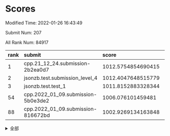 # Scores

Modified Time: 2022-01-26 16:43:49

Submit Num: 207

All Rank Num: 84917

| rank |               submit               |       score        |       sigma        | pk_num |
| :--- | :--------------------------------- | :----------------- | :----------------- | :----- |
| 1    | cpp.21_12_24.submission-2b2ea0d7   | 1012.5754854690415 | 0.7932704287447957 | 1643   |
| 2    | jsonzb.test.submission_level_4     | 1012.4047648515779 | 0.7902504830217313 | 1646   |
| 3    | jsonzb.test.test_1                 | 1011.8152883328344 | 0.8148814426982826 | 1641   |
| 54   | cpp.2022_01_09.submission-5b0e3de2 | 1006.076101459481  | 0.7108124965863002 | 1641   |
| 88   | cpp.2022_01_09.submission-816672bd | 1002.9269134163848 | 0.7179531621520273 | 1646   |


<details>
<summary>全部</summary>

| rank |                 submit                 |       score        |       sigma        | pk_num |
| :--- | :------------------------------------- | :----------------- | :----------------- | :----- |
| 1    | cpp.21_12_24.submission-2b2ea0d7       | 1012.5754854690415 | 0.7932704287447957 | 1643   |
| 2    | jsonzb.test.submission_level_4         | 1012.4047648515779 | 0.7902504830217313 | 1646   |
| 3    | jsonzb.test.test_1                     | 1011.8152883328344 | 0.8148814426982826 | 1641   |
| 4    | gobigger.level_3.submission_level_3_42 | 1011.3142434010671 | 0.7631522873851404 | 1641   |
| 5    | gobigger.level_3.submission_level_3_24 | 1011.1396865809454 | 0.7736910340422096 | 1645   |
| 6    | gobigger.level_3.submission_level_3_32 | 1011.13082662431   | 0.7636271041907781 | 1639   |
| 7    | gobigger.level_3.submission_level_3_16 | 1011.0798489376886 | 0.7642325350316422 | 1638   |
| 8    | gobigger.level_3.submission_level_3_22 | 1011.0771117813387 | 0.7667820171295486 | 1643   |
| 9    | gobigger.level_3.submission_level_3_7  | 1010.9425830120596 | 0.7802008505357438 | 1643   |
| 10   | gobigger.level_3.submission_level_3_48 | 1010.8679534725319 | 0.7733755094110112 | 1643   |
| 11   | gobigger.level_3.submission_level_3_19 | 1010.7969702821156 | 0.7834449649369499 | 1644   |
| 12   | gobigger.level_3.submission_level_3_29 | 1010.7234291289715 | 0.7711767602010786 | 1640   |
| 13   | gobigger.level_3.submission_level_3_43 | 1010.7007776194414 | 0.7670970165244156 | 1640   |
| 14   | gobigger.level_3.submission_level_3_31 | 1010.6167915098675 | 0.7581448833222679 | 1644   |
| 15   | gobigger.level_3.submission_level_3_10 | 1010.585053053447  | 0.7473871591777085 | 1641   |
| 16   | gobigger.level_3.submission_level_3_46 | 1010.5440826055574 | 0.7531134266286691 | 1638   |
| 17   | gobigger.level_3.submission_level_3_40 | 1010.5331329786176 | 0.8009839951572555 | 1642   |
| 18   | gobigger.level_3.submission_level_3_38 | 1010.4748740736358 | 0.7685302936543282 | 1644   |
| 19   | gobigger.level_3.submission_level_3_0  | 1010.4692179011661 | 0.7753328723056861 | 1637   |
| 20   | gobigger.level_3.submission_level_3_26 | 1010.4310052642292 | 0.7464081904469823 | 1637   |
| 21   | gobigger.level_3.submission_level_3_23 | 1010.3483934302704 | 0.7757229194330642 | 1646   |
| 22   | gobigger.level_3.submission_level_3_34 | 1010.3019677029127 | 0.7254098152510012 | 1641   |
| 23   | gobigger.level_3.submission_level_3_2  | 1010.2656189455256 | 0.7617377262495083 | 1645   |
| 24   | gobigger.level_3.submission_level_3_18 | 1010.2431678896231 | 0.7529241143531347 | 1646   |
| 25   | gobigger.level_3.submission_level_3_3  | 1010.0606578575923 | 0.7742170518922759 | 1641   |
| 26   | gobigger.level_3.submission_level_3_36 | 1009.9597644578372 | 0.7656335591323276 | 1637   |
| 27   | gobigger.level_3.submission_level_3_6  | 1009.9508346259734 | 0.7617175682508865 | 1640   |
| 28   | gobigger.level_3.submission_level_3_30 | 1009.8960442809104 | 0.7779278144525558 | 1639   |
| 29   | gobigger.level_3.submission_level_3_39 | 1009.848379305958  | 0.7544980316260916 | 1644   |
| 30   | gobigger.level_3.submission_level_3_4  | 1009.8465169197589 | 0.7342036927708546 | 1642   |
| 31   | gobigger.level_3.submission_level_3_49 | 1009.809735859119  | 0.7645927551092532 | 1642   |
| 32   | gobigger.level_3.submission_level_3_9  | 1009.7904380086426 | 0.7434213802955756 | 1643   |
| 33   | gobigger.level_3.submission_level_3_33 | 1009.7683075604451 | 0.7628935542023487 | 1639   |
| 34   | gobigger.level_3.submission_level_3_28 | 1009.7258614056661 | 0.7532894746096214 | 1639   |
| 35   | gobigger.level_3.submission_level_3_14 | 1009.7224030260228 | 0.7500178575120483 | 1640   |
| 36   | gobigger.level_3.submission_level_3_25 | 1009.5432750964957 | 0.7200034564861347 | 1641   |
| 37   | gobigger.level_3.submission_level_3_41 | 1009.5426720707931 | 0.7608540863463906 | 1639   |
| 38   | gobigger.level_3.submission_level_3_20 | 1009.4901834529534 | 0.7516608187963821 | 1641   |
| 39   | gobigger.level_3.submission_level_3_12 | 1009.4628267510199 | 0.7675890751886533 | 1640   |
| 40   | gobigger.level_3.submission_level_3_11 | 1009.3913092851321 | 0.738420761309888  | 1639   |
| 41   | gobigger.level_3.submission_level_3_5  | 1009.3547818103219 | 0.7635714416544938 | 1641   |
| 42   | gobigger.level_3.submission_level_3_47 | 1009.2750509411305 | 0.747325908818092  | 1640   |
| 43   | gobigger.level_3.submission_level_3_44 | 1009.2647077721207 | 0.7712355455424339 | 1643   |
| 44   | gobigger.level_3.submission_level_3_15 | 1008.990064460608  | 0.7460579165271406 | 1645   |
| 45   | gobigger.level_3.submission_level_3_45 | 1008.9534337328284 | 0.7236831085430229 | 1646   |
| 46   | gobigger.level_3.submission_level_3_37 | 1008.8331653358699 | 0.7460801578945013 | 1636   |
| 47   | gobigger.level_3.submission_level_3_13 | 1008.8038836928976 | 0.730936552354822  | 1642   |
| 48   | gobigger.level_3.submission_level_3_35 | 1008.7960140308064 | 0.7308749654480422 | 1641   |
| 49   | gobigger.level_3.submission_level_3_17 | 1008.7701905631649 | 0.7403578705222918 | 1638   |
| 50   | gobigger.level_3.submission_level_3_21 | 1008.7252429732418 | 0.7497685855263411 | 1642   |
| 51   | gobigger.level_3.submission_level_3_27 | 1008.6939673903668 | 0.7145494247455444 | 1641   |
| 52   | gobigger.level_3.submission_level_3_1  | 1008.6187729938582 | 0.7571184563180027 | 1640   |
| 53   | gobigger.level_3.submission_level_3_8  | 1008.6162220370801 | 0.7472323680583056 | 1643   |
| 54   | cpp.2022_01_09.submission-5b0e3de2     | 1006.076101459481  | 0.7108124965863002 | 1641   |
| 55   | gobigger.level_1.submission_level_1_36 | 1005.5455518550757 | 0.7224157292947417 | 1639   |
| 56   | gobigger.level_1.submission_level_1_13 | 1004.4526197939042 | 0.7159659709650447 | 1644   |
| 57   | gobigger.level_1.submission_level_1_22 | 1004.383309522732  | 0.7255919399870497 | 1641   |
| 58   | gobigger.level_1.submission_level_1_6  | 1004.2674283593101 | 0.7154844231339049 | 1642   |
| 59   | gobigger.level_1.submission_level_1_16 | 1004.1721694881091 | 0.7275754587612147 | 1635   |
| 60   | gobigger.level_1.submission_level_1_7  | 1004.1701864274683 | 0.7155271037174041 | 1642   |
| 61   | gobigger.level_1.submission_level_1_46 | 1004.1656404030311 | 0.7193688537167704 | 1640   |
| 62   | gobigger.level_1.submission_level_1_21 | 1004.1226910765284 | 0.7180266713358083 | 1642   |
| 63   | gobigger.level_1.submission_level_1_10 | 1004.0819346227436 | 0.7089015016910111 | 1643   |
| 64   | gobigger.level_1.submission_level_1_47 | 1004.0720492048143 | 0.7208576638151061 | 1644   |
| 65   | gobigger.level_1.submission_level_1_32 | 1004.0319995885433 | 0.7150169665746088 | 1644   |
| 66   | gobigger.level_1.submission_level_1_43 | 1003.9836305654449 | 0.7078883303895623 | 1644   |
| 67   | gobigger.level_1.submission_level_1_23 | 1003.9463346512921 | 0.7115863736551511 | 1640   |
| 68   | gobigger.level_1.submission_level_1_27 | 1003.9196271040034 | 0.7187338164420125 | 1636   |
| 69   | gobigger.level_1.submission_level_1_40 | 1003.844775582475  | 0.7124054800838036 | 1642   |
| 70   | gobigger.level_1.submission_level_1_19 | 1003.829665741016  | 0.7204564910811001 | 1643   |
| 71   | gobigger.level_1.submission_level_1_42 | 1003.7464832312559 | 0.7032099618983743 | 1641   |
| 72   | gobigger.level_1.submission_level_1_20 | 1003.6863202434582 | 0.7146538616970001 | 1639   |
| 73   | gobigger.level_1.submission_level_1_9  | 1003.6131831450904 | 0.7219371553294982 | 1643   |
| 74   | gobigger.level_1.submission_level_1_33 | 1003.4683442021476 | 0.7121921489388843 | 1638   |
| 75   | gobigger.level_1.submission_level_1_44 | 1003.4278753749359 | 0.7197034506997847 | 1640   |
| 76   | gobigger.level_1.submission_level_1_29 | 1003.4126938015424 | 0.716450934253059  | 1643   |
| 77   | gobigger.level_1.submission_level_1_1  | 1003.3813208587632 | 0.7205106333610827 | 1646   |
| 78   | gobigger.level_1.submission_level_1_31 | 1003.2903515949461 | 0.7208333188805163 | 1640   |
| 79   | gobigger.level_1.submission_level_1_49 | 1003.2891705932831 | 0.7062079638617269 | 1641   |
| 80   | gobigger.level_1.submission_level_1_25 | 1003.2888497436138 | 0.7164895590888304 | 1640   |
| 81   | gobigger.level_1.submission_level_1_38 | 1003.2619174055022 | 0.7146709240757773 | 1643   |
| 82   | gobigger.level_1.submission_level_1_45 | 1003.2041144997054 | 0.7200252625393404 | 1639   |
| 83   | gobigger.level_1.submission_level_1_39 | 1003.191538084588  | 0.7094086212774039 | 1638   |
| 84   | gobigger.level_1.submission_level_1_24 | 1003.1450215870775 | 0.7102661605794999 | 1643   |
| 85   | gobigger.level_1.submission_level_1_26 | 1003.1099306902344 | 0.7074788328534529 | 1640   |
| 86   | gobigger.level_1.submission_level_1_11 | 1003.072878290872  | 0.7154910183517595 | 1648   |
| 87   | gobigger.level_1.submission_level_1_14 | 1002.9987053938291 | 0.713132842792017  | 1644   |
| 88   | cpp.2022_01_09.submission-816672bd     | 1002.9269134163848 | 0.7179531621520273 | 1646   |
| 89   | gobigger.level_1.submission_level_1_37 | 1002.8268144885471 | 0.7103606856438114 | 1644   |
| 90   | gobigger.level_1.submission_level_1_0  | 1002.7804656595287 | 0.7242967662748293 | 1643   |
| 91   | gobigger.level_1.submission_level_1_34 | 1002.6784012829266 | 0.704838067413497  | 1639   |
| 92   | gobigger.level_1.submission_level_1_17 | 1002.6721106795007 | 0.7172924111748085 | 1638   |
| 93   | gobigger.level_1.submission_level_1_41 | 1002.660619222443  | 0.7120831384918606 | 1642   |
| 94   | gobigger.level_1.submission_level_1_18 | 1002.6531222651105 | 0.7130847833082837 | 1636   |
| 95   | gobigger.level_1.submission_level_1_15 | 1002.6450182540103 | 0.7014531942928509 | 1643   |
| 96   | gobigger.level_1.submission_level_1_48 | 1002.5865341505657 | 0.7261123796833369 | 1637   |
| 97   | gobigger.level_1.submission_level_1_28 | 1002.5612274844184 | 0.7123536639348977 | 1638   |
| 98   | gobigger.level_1.submission_level_1_12 | 1002.5495210172882 | 0.7125699391798432 | 1644   |
| 99   | gobigger.level_1.submission_level_1_30 | 1002.3144549853081 | 0.7135529457481141 | 1642   |
| 100  | gobigger.level_1.submission_level_1_35 | 1002.306360979249  | 0.7142621755554764 | 1639   |
| 101  | gobigger.level_1.submission_level_1_2  | 1002.2756616464927 | 0.7067953414413712 | 1638   |
| 102  | gobigger.level_1.submission_level_1_8  | 1002.2751618662619 | 0.7090839847109504 | 1638   |
| 103  | gobigger.level_1.submission_level_1_3  | 1002.16793912449   | 0.7197294881984828 | 1644   |
| 104  | gobigger.level_1.submission_level_1_4  | 1002.1677330268686 | 0.724276244434494  | 1642   |
| 105  | gobigger.level_1.submission_level_1_5  | 1001.9232526748601 | 0.7038205826591469 | 1641   |
| 106  | gobigger.random.submission_random_39   | 997.7492707402301  | 0.6989856515982911 | 1642   |
| 107  | gobigger.random.submission_random_2    | 997.4248850701547  | 0.7025853775322333 | 1640   |
| 108  | gobigger.random.submission_random_5    | 997.2862593149115  | 0.7027555325359933 | 1638   |
| 109  | gobigger.random.submission_random_18   | 997.0478885756033  | 0.7008429913660906 | 1643   |
| 110  | gobigger.random.submission_random_14   | 996.7540182471762  | 0.7073912708599821 | 1640   |
| 111  | gobigger.random.submission_random_0    | 996.7373417457026  | 0.7140417174593012 | 1644   |
| 112  | gobigger.random.submission_random_1    | 996.7360848010476  | 0.7005555108646487 | 1639   |
| 113  | gobigger.random.submission_random_36   | 996.7145007412146  | 0.7194356572087794 | 1643   |
| 114  | gobigger.random.submission_random_20   | 996.7075926698325  | 0.7065934471551717 | 1643   |
| 115  | gobigger.random.submission_random_30   | 996.6010300986402  | 0.7012867602239155 | 1637   |
| 116  | gobigger.random.submission_random_37   | 996.4804555619825  | 0.7062826656175928 | 1639   |
| 117  | gobigger.random.submission_random_21   | 996.4404942311203  | 0.7259350893778396 | 1641   |
| 118  | gobigger.random.submission_random_35   | 996.4096902483259  | 0.6973626005888175 | 1640   |
| 119  | gobigger.random.submission_random_32   | 996.3063895556718  | 0.7255130225658453 | 1636   |
| 120  | gobigger.random.submission_random_27   | 996.2801491032325  | 0.7317228468973677 | 1640   |
| 121  | gobigger.random.submission_random_33   | 996.2229510901376  | 0.7135935298061015 | 1640   |
| 122  | gobigger.random.submission_random_11   | 996.2173023345389  | 0.7089362269248181 | 1640   |
| 123  | gobigger.random.submission_random_38   | 996.1469271209622  | 0.6961196119938078 | 1636   |
| 124  | gobigger.random.submission_random_48   | 996.0729109633303  | 0.7305704083137083 | 1641   |
| 125  | gobigger.random.submission_random_46   | 995.9619334796917  | 0.7142294836455656 | 1637   |
| 126  | gobigger.random.submission_random_15   | 995.9540474262672  | 0.7136470362212246 | 1643   |
| 127  | gobigger.random.submission_random_9    | 995.9409045034503  | 0.7107073786791337 | 1639   |
| 128  | gobigger.random.submission_random_12   | 995.91176678011    | 0.714289184017831  | 1645   |
| 129  | gobigger.random.submission_random_45   | 995.8949954927707  | 0.7083791952613855 | 1646   |
| 130  | gobigger.random.submission_random_10   | 995.8756800799085  | 0.7104579052290771 | 1645   |
| 131  | gobigger.random.submission_random_34   | 995.8310541585189  | 0.696680339068041  | 1638   |
| 132  | gobigger.random.submission_random_41   | 995.8163156761569  | 0.7164141118809669 | 1636   |
| 133  | gobigger.random.submission_random_42   | 995.7958328386468  | 0.7195387300754821 | 1640   |
| 134  | gobigger.random.submission_random_3    | 995.762760359701   | 0.7130088928675112 | 1638   |
| 135  | gobigger.random.submission_random_44   | 995.7197827159893  | 0.7198284946721102 | 1641   |
| 136  | gobigger.random.submission_random_24   | 995.7069605164528  | 0.7200995736254795 | 1637   |
| 137  | gobigger.random.submission_random_7    | 995.6932482135336  | 0.7127252443078473 | 1642   |
| 138  | gobigger.random.submission_random_43   | 995.6771886717393  | 0.7013196925366907 | 1637   |
| 139  | gobigger.random.submission_random_22   | 995.6034169720378  | 0.7090778345866515 | 1644   |
| 140  | gobigger.random.submission_random_16   | 995.530505902943   | 0.7188978522850464 | 1643   |
| 141  | gobigger.random.submission_random_31   | 995.5179039209697  | 0.7094341889920452 | 1643   |
| 142  | gobigger.random.submission_random_49   | 995.5172524048199  | 0.7112365781075828 | 1645   |
| 143  | gobigger.random.submission_random_23   | 995.5139871060961  | 0.7079228508661313 | 1639   |
| 144  | gobigger.random.submission_random_13   | 995.4316659826912  | 0.7241693439472418 | 1642   |
| 145  | gobigger.random.submission_random_17   | 995.4069710609792  | 0.7203361340626673 | 1638   |
| 146  | gobigger.random.submission_random_19   | 995.3166454549952  | 0.7235567892956697 | 1638   |
| 147  | gobigger.random.submission_random_28   | 995.3142071435773  | 0.72588485215125   | 1641   |
| 148  | gobigger.random.submission_random_26   | 995.305681107907   | 0.7149973206267771 | 1641   |
| 149  | gobigger.random.submission_random_25   | 995.2846184984877  | 0.7130682249602686 | 1639   |
| 150  | gobigger.random.submission_random_6    | 995.2651458637907  | 0.7164081012824554 | 1638   |
| 151  | gobigger.random.submission_random_4    | 995.2358783853765  | 0.7156489352906314 | 1643   |
| 152  | gobigger.random.submission_random_40   | 995.227259231309   | 0.7241497765987499 | 1640   |
| 153  | gobigger.random.submission_random_29   | 995.2180071356248  | 0.7146987357562413 | 1647   |
| 154  | gobigger.random.submission_random_47   | 995.0910485733546  | 0.736363612324004  | 1636   |
| 155  | gobigger.random.submission_random_8    | 995.0405810117693  | 0.7047010467827638 | 1644   |
| 156  | gobigger.level_2.submission_level_2_39 | 994.2039884970843  | 0.7347543626545795 | 1646   |
| 157  | gobigger.level_2.submission_level_2_4  | 993.8673451339487  | 0.7302365494587388 | 1641   |
| 158  | gobigger.level_2.submission_level_2_31 | 993.4611479842765  | 0.7291438402189572 | 1643   |
| 159  | gobigger.level_2.submission_level_2_15 | 993.0582640394064  | 0.7230053207834225 | 1636   |
| 160  | gobigger.level_2.submission_level_2_46 | 993.0170174283849  | 0.746974570108759  | 1636   |
| 161  | gobigger.level_2.submission_level_2_9  | 992.791335189137   | 0.7395231291911316 | 1641   |
| 162  | gobigger.level_2.submission_level_2_32 | 992.7835472740458  | 0.7449311600098225 | 1643   |
| 163  | gobigger.level_2.submission_level_2_3  | 992.7485094943248  | 0.7321598643457327 | 1641   |
| 164  | gobigger.level_2.submission_level_2_17 | 992.7070146294272  | 0.738288731535218  | 1644   |
| 165  | gobigger.level_2.submission_level_2_7  | 992.695912576191   | 0.7323882573085897 | 1642   |
| 166  | gobigger.level_2.submission_level_2_11 | 992.5965644557783  | 0.7359465368607956 | 1638   |
| 167  | gobigger.level_2.submission_level_2_19 | 992.5904492470152  | 0.7582616232429698 | 1642   |
| 168  | gobigger.level_2.submission_level_2_38 | 992.5772718084768  | 0.7309844259586303 | 1640   |
| 169  | gobigger.level_2.submission_level_2_33 | 992.3758125201814  | 0.739811593399157  | 1640   |
| 170  | gobigger.level_2.submission_level_2_5  | 992.2960770015059  | 0.7535327050239228 | 1642   |
| 171  | gobigger.level_2.submission_level_2_22 | 992.2810239058603  | 0.7594537204787583 | 1643   |
| 172  | gobigger.level_2.submission_level_2_24 | 992.2132393621304  | 0.7562400136440158 | 1638   |
| 173  | gobigger.level_2.submission_level_2_10 | 992.2083327354683  | 0.7389871431221104 | 1638   |
| 174  | gobigger.level_2.submission_level_2_43 | 992.2082615892905  | 0.7377747225169533 | 1637   |
| 175  | gobigger.level_2.submission_level_2_1  | 992.1666526890216  | 0.7404899880371222 | 1641   |
| 176  | gobigger.level_2.submission_level_2_25 | 992.1356999644017  | 0.7331827983164642 | 1639   |
| 177  | gobigger.level_2.submission_level_2_49 | 992.1081035530592  | 0.7500770748742637 | 1644   |
| 178  | gobigger.level_2.submission_level_2_16 | 992.0862857892123  | 0.7468832202027936 | 1642   |
| 179  | gobigger.level_2.submission_level_2_2  | 992.0426985292837  | 0.7604966932412156 | 1639   |
| 180  | gobigger.level_2.submission_level_2_12 | 991.9725912625066  | 0.7481561047217928 | 1638   |
| 181  | gobigger.level_2.submission_level_2_13 | 991.9584266237601  | 0.753534680968256  | 1637   |
| 182  | gobigger.level_2.submission_level_2_14 | 991.8796606157251  | 0.7439650457295732 | 1641   |
| 183  | gobigger.level_2.submission_level_2_40 | 991.8698377048413  | 0.7475258706017236 | 1642   |
| 184  | gobigger.level_2.submission_level_2_18 | 991.8268433605915  | 0.745919455317554  | 1640   |
| 185  | gobigger.level_2.submission_level_2_41 | 991.7941537430606  | 0.7346433436447745 | 1635   |
| 186  | gobigger.level_2.submission_level_2_48 | 991.6323075619291  | 0.745732153786114  | 1642   |
| 187  | gobigger.level_2.submission_level_2_26 | 991.6272608106798  | 0.7491161644887248 | 1642   |
| 188  | gobigger.level_2.submission_level_2_0  | 991.5743889444909  | 0.7634378153526904 | 1640   |
| 189  | gobigger.level_2.submission_level_2_42 | 991.5476482037041  | 0.7417551591381293 | 1642   |
| 190  | gobigger.level_2.submission_level_2_28 | 991.4714058264543  | 0.7386033850119794 | 1643   |
| 191  | gobigger.level_2.submission_level_2_6  | 991.4585763426253  | 0.749925211809318  | 1641   |
| 192  | gobigger.level_2.submission_level_2_29 | 991.4130895262357  | 0.7274351211882488 | 1645   |
| 193  | gobigger.level_2.submission_level_2_45 | 991.3952679020539  | 0.7543474705710008 | 1644   |
| 194  | gobigger.level_2.submission_level_2_23 | 991.2682629709519  | 0.7646961495299485 | 1647   |
| 195  | gobigger.level_2.submission_level_2_27 | 991.0766883511917  | 0.7539245869392678 | 1643   |
| 196  | gobigger.level_2.submission_level_2_8  | 990.9886786980335  | 0.7651483306373421 | 1641   |
| 197  | gobigger.level_2.submission_level_2_20 | 990.9194008351191  | 0.7648248442431168 | 1641   |
| 198  | gobigger.level_2.submission_level_2_37 | 990.6696987950969  | 0.7642897692219309 | 1640   |
| 199  | gobigger.level_2.submission_level_2_47 | 990.653309097954   | 0.7686792142023801 | 1637   |
| 200  | gobigger.level_2.submission_level_2_35 | 990.6482587580965  | 0.7632607707262385 | 1634   |
| 201  | gobigger.level_2.submission_level_2_34 | 990.5125243306727  | 0.7784965734986599 | 1640   |
| 202  | gobigger.level_2.submission_level_2_44 | 990.2417368305685  | 0.7719856474748648 | 1643   |
| 203  | gobigger.level_2.submission_level_2_36 | 990.2162636514158  | 0.7786678854489018 | 1638   |
| 204  | gobigger.level_2.submission_level_2_21 | 990.1044700600926  | 0.7541184953990043 | 1643   |
| 205  | gobigger.level_2.submission_level_2_30 | 990.0054666544769  | 0.7697480456902533 | 1639   |
| 206  | gobigger.none.submission_none_0        | 978.2067191531735  | 1.3052998918607865 | 1639   |
| 207  | gobigger.none.submission_none_1        | 975.4806352644027  | 1.5344575115837882 | 1638   |

</details>